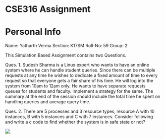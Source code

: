 # CSE316 Assignment

# Personal Info
Name: Yatharth Verma
Section: K17SM
Roll-No: 59
Group: 2

This Simulation Based Assignment contains two Questions.

Ques. 1. Sudesh Sharma is a Linux expert who wants to have an online system where he can handle student queries. Since there can be multiple requests at any time he wishes to dedicate a fixed amount of time to every request so that everyone gets a fair share of his time. He will log into the system from 10am to 12am only.  He wants to have separate requests queues for students and faculty. Implement a strategy for the same. The summary at the end of the session should include the total time he spent on handling queries and average query time.

Ques. 2. There are 5 processes and 3 resource types, resource A with 10 instances, B with 5 instances and C with 7 instances. Consider following and write a c code to find whether the system is in safe state or not?


![](https://imgur.com/05Rxtvo)